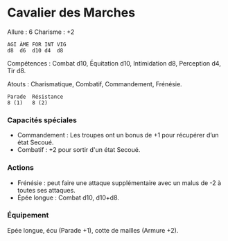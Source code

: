 # Cavalier des Marches

Allure : 6
Charisme : +2


	AGI	ÂME	FOR	INT	VIG
	d8	d6	d10	d4	d8

Compétences : Combat d10, Équitation d10, Intimidation d8, Perception d4, Tir d8.

Atouts : Charismatique, Combatif, Commandement, Frénésie.

	Parade	Résistance
	8 (1)	8 (2)

### Capacités spéciales

- Commandement : Les troupes ont un bonus de +1 pour récupérer d’un état Secoué.
- Combatif : +2 pour sortir d'un état Secoué.

### Actions

- Frénésie : peut faire une attaque supplémentaire avec un malus de -2 à toutes ses attaques.
- Épée longue : Combat d10, d10+d8.

### Équipement
Epée longue, écu (Parade +1), cotte de mailles (Armure +2).
